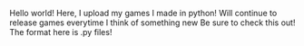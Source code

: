 Hello world! 
Here, I upload my games I made in python! 
Will continue to release games everytime I think of something new
Be sure to check this out! 
The format here is .py files! 
